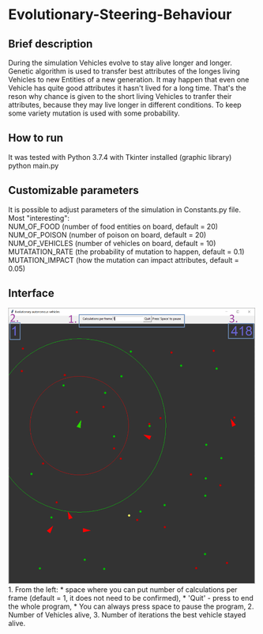 # Evolutionary-Steering-Behaviour
## Brief description
During the simulation Vehicles evolve to stay alive longer and longer. Genetic algorithm is used to transfer best attributes of the longes
living Vehicles to new Entities of a new generation. It may happen that even one Vehicle has quite good attributes it hasn't lived for a
long time. That's the reson why chance is given to the short living Vehicles to tranfer their attributes, because they may live longer in
different conditions. To keep some variety mutation is used with some probability.

## How to run
It was tested with Python 3.7.4 with Tkinter installed (graphic library) </br>
python main.py

## Customizable parameters
It is possible to adjust parameters of the simulation in Constants.py file. </br>
Most "interesting": </br>
NUM_OF_FOOD (number of food entities on board, default = 20) </br>
NUM_OF_POISON (number of poison on board, default = 20) </br>
NUM_OF_VEHICLES (number of vehicles on board, default = 10) </br>
MUTATATION_RATE (the probability of mutation to happen, default = 0.1) </br>
MUTATION_IMPACT (how the mutation can impact attributes, default = 0.05) </br>

## Interface
<img src="images/interface.png" width="500">
1. From the left:
 * space where you can put number of calculations per frame (default = 1, it does not need to be confirmed),
 * 'Quit' - press to end the whole program,
 * You can always press space to pause the program,
2. Number of Vehicles alive,
3. Number of iterations the best vehicle stayed alive.

